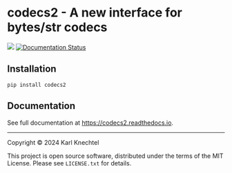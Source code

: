 # codecs2 - A new interface for bytes/str codecs

[![](https://img.shields.io/pypi/v/codecs2.svg)](https://pypi.python.org/pypi/codecs2)
[![Documentation Status](https://readthedocs.org/projects/codecs2/badge/?version=latest)](https://codecs2.readthedocs.io/en/latest/?version=latest)

## Installation

`pip install codecs2`

## Documentation

See full documentation at https://codecs2.readthedocs.io.

----

Copyright &copy; 2024 Karl Knechtel

This project is open source software, distributed under the terms of the MIT License.
Please see `LICENSE.txt` for details.
